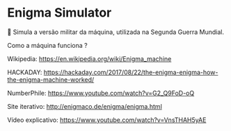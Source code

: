 # Enigma Simulator

:key: Simula a versão militar da máquina, utilizada na Segunda Guerra Mundial.

Como a máquina funciona ?

Wikipedia: https://en.wikipedia.org/wiki/Enigma_machine

HACKADAY: https://hackaday.com/2017/08/22/the-enigma-enigma-how-the-enigma-machine-worked/

NumberPhile: https://www.youtube.com/watch?v=G2_Q9FoD-oQ

Site iterativo: http://enigmaco.de/enigma/enigma.html

Vídeo explicativo: https://www.youtube.com/watch?v=VnsTHAH5yAE
